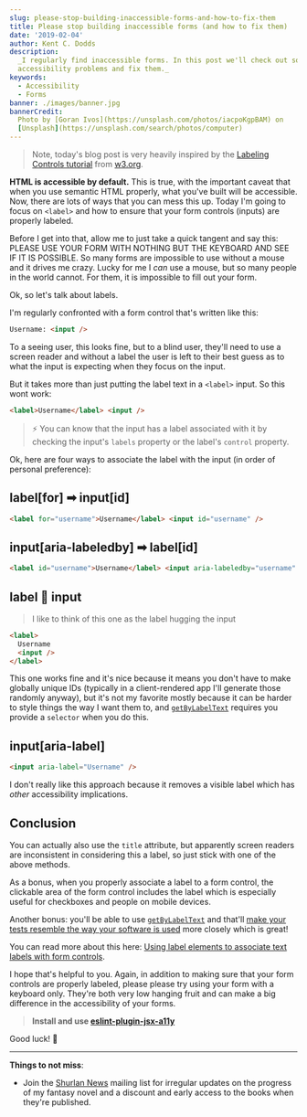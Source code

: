 ```yaml
---
slug: please-stop-building-inaccessible-forms-and-how-to-fix-them
title: Please stop building inaccessible forms (and how to fix them)
date: '2019-02-04'
author: Kent C. Dodds
description:
  _I regularly find inaccessible forms. In this post we'll check out some common
  accessibility problems and fix them._
keywords:
  - Accessibility
  - Forms
banner: ./images/banner.jpg
bannerCredit:
  Photo by [Goran Ivos](https://unsplash.com/photos/iacpoKgpBAM) on
  [Unsplash](https://unsplash.com/search/photos/computer)
---
```


> Note, today's blog post is very heavily inspired by the
> [Labeling Controls tutorial](https://www.w3.org/WAI/tutorials/forms/labels)
> from [w3.org](https://www.w3.org).

**HTML is accessible by default.** This is true, with the important caveat that
when you use semantic HTML properly, what you've built will be accessible. Now,
there are lots of ways that you can mess this up. Today I'm going to focus on
`<label>` and how to ensure that your form controls (inputs) are properly
labeled.

Before I get into that, allow me to just take a quick tangent and say this:
PLEASE USE YOUR FORM WITH NOTHING BUT THE KEYBOARD AND SEE IF IT IS POSSIBLE. So
many forms are impossible to use without a mouse and it drives me crazy. Lucky
for me I _can_ use a mouse, but so many people in the world cannot. For them, it
is impossible to fill out your form.

Ok, so let's talk about labels.

I'm regularly confronted with a form control that's written like this:

```html
Username: <input />
```

To a seeing user, this looks fine, but to a blind user, they'll need to use a
screen reader and without a label the user is left to their best guess as to
what the input is expecting when they focus on the input.

But it takes more than just putting the label text in a `<label>` input. So this
wont work:

```html
<label>Username</label> <input />
```

> ⚡️ You can know that the input has a label associated with it by checking the
> input's `labels` property or the label's `control` property.

Ok, here are four ways to associate the label with the input (in order of
personal preference):

## label[for] ➡ input[id]

```html
<label for="username">Username</label> <input id="username" />
```

## input[aria-labeledby] ➡ label[id]

```html
<label id="username">Username</label> <input aria-labeledby="username" />
```

## label 🤗 input

> I like to think of this one as the label hugging the input

```html
<label>
  Username
  <input />
</label>
```

This one works fine and it's nice because it means you don't have to make
globally unique IDs (typically in a client-rendered app I'll generate those
randomly anyway), but it's not my favorite mostly because it can be harder to
style things the way I want them to, and
[`getByLabelText`](https://testing-library.com/docs/api-queries#getbylabeltext)
requires you provide a `selector` when you do this.

## input[aria-label]

```html
<input aria-label="Username" />
```

I don't really like this approach because it removes a visible label which has
_other_ accessibility implications.

## Conclusion

You can actually also use the `title` attribute, but apparently screen readers
are inconsistent in considering this a label, so just stick with one of the
above methods.

As a bonus, when you properly associate a label to a form control, the clickable
area of the form control includes the label which is especially useful for
checkboxes and people on mobile devices.

Another bonus: you'll be able to use
[`getByLabelText`](https://testing-library.com/docs/api-queries#getbylabeltext)
and that'll
[make your tests resemble the way your software is used](https://testing-library.com/docs/guiding-principles)
more closely which is great!

You can read more about this here:
[Using label elements to associate text labels with form controls](https://www.w3.org/TR/WCAG20-TECHS/H44.html).

I hope that's helpful to you. Again, in addition to making sure that your form
controls are properly labeled, please please try using your form with a keyboard
only. They're both very low hanging fruit and can make a big difference in the
accessibility of your forms.

> **Install and use
> [eslint-plugin-jsx-a11y](https://github.com/evcohen/eslint-plugin-jsx-a11y)**

Good luck! 💪

---

**Things to not miss**:

- Join the [Shurlan News](https://kcd.im/shurlan-news) mailing list for
  irregular updates on the progress of my fantasy novel and a discount and early
  access to the books when they're published.

